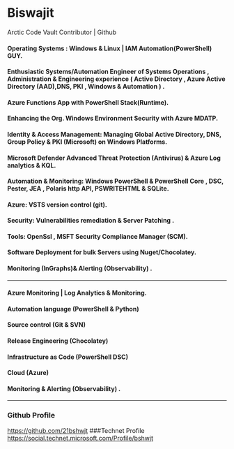 # Biswajit

Arctic Code Vault Contributor | Github
#### Operating Systems : Windows & Linux | IAM Automation(PowerShell) GUY.
#### Enthusiastic Systems/Automation Engineer of Systems Operations , Administration & Engineering experience ( Active Directory , Azure Active Directory (AAD),DNS, PKI , Windows & Automation ) .
#### Azure Functions App with PowerShell Stack(Runtime).
#### Enhancing the Org. Windows Environment Security with Azure MDATP.
#### Identity & Access Management: Managing Global Active Directory, DNS, Group Policy & PKI (Microsoft) on Windows Platforms.
#### Microsoft Defender Advanced Threat Protection (Antivirus) & Azure Log analytics & KQL.
#### Automation & Monitoring: Windows PowerShell & PowerShell Core , DSC, Pester, JEA , Polaris http API, PSWRITEHTML & SQLite. 
#### Azure: VSTS version control (git).
#### Security: Vulnerabilities remediation & Server Patching .
#### Tools: OpenSsl , MSFT Security Compliance Manager (SCM).
#### Software Deployment for bulk Servers using Nuget/Chocolatey.
#### Monitoring (InGraphs)& Alerting (Observability) .
_______________________________________
#### Azure Monitoring | Log Analytics & Monitoring.
#### Automation language (PowerShell & Python)
#### Source control (Git & SVN)
#### Release Engineering (Chocolatey)
#### Infrastructure as Code (PowerShell DSC)
#### Cloud (Azure)
#### Monitoring & Alerting (Observability) .
____________________________________________

### Github Profile
https://github.com/21bshwjt
###Technet Profile
https://social.technet.microsoft.com/Profile/bshwjt
